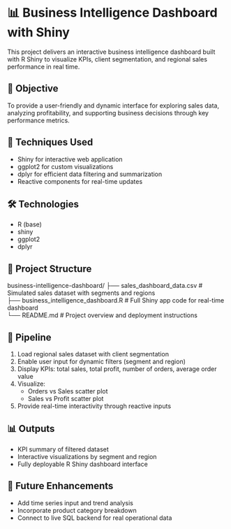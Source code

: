 # 📊 Business Intelligence Dashboard with Shiny

This project delivers an interactive business intelligence dashboard built with R Shiny to visualize KPIs, client segmentation, and regional sales performance in real time.

## 🎯 Objective

To provide a user-friendly and dynamic interface for exploring sales data, analyzing profitability, and supporting business decisions through key performance metrics.

## 🧠 Techniques Used

- Shiny for interactive web application
- ggplot2 for custom visualizations
- dplyr for efficient data filtering and summarization
- Reactive components for real-time updates

## 🛠️ Technologies

- R (base)
- shiny
- ggplot2
- dplyr

## 📁 Project Structure

business-intelligence-dashboard/
├── sales_dashboard_data.csv             # Simulated sales dataset with segments and regions  
├── business_intelligence_dashboard.R    # Full Shiny app code for real-time dashboard  
└── README.md                            # Project overview and deployment instructions

## 🚀 Pipeline

1. Load regional sales dataset with client segmentation  
2. Enable user input for dynamic filters (segment and region)  
3. Display KPIs: total sales, total profit, number of orders, average order value  
4. Visualize:
   - Orders vs Sales scatter plot  
   - Sales vs Profit scatter plot  
5. Provide real-time interactivity through reactive inputs

## 📊 Outputs

- KPI summary of filtered dataset  
- Interactive visualizations by segment and region  
- Fully deployable R Shiny dashboard interface

## 📌 Future Enhancements

- Add time series input and trend analysis  
- Incorporate product category breakdown  
- Connect to live SQL backend for real operational data
